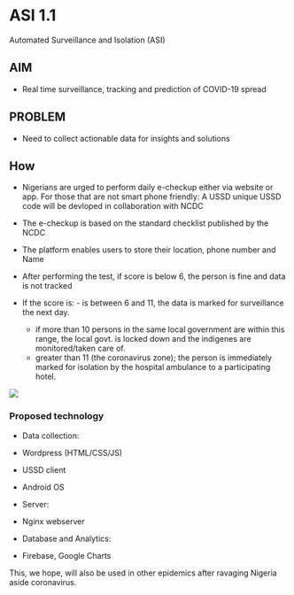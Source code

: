 # ASI 1.1
Automated Surveillance and Isolation (ASI)

## AIM
- Real time surveillance, tracking and prediction of COVID-19 spread

## PROBLEM
- Need to collect actionable data for insights and solutions

## How
- Nigerians are urged to perform daily e-checkup either via website or app. For those that are not smart phone friendly: A USSD unique USSD code will be devloped in collaboration with NCDC
- The e-checkup is based on the standard checklist published by the NCDC
- The platform enables users to store their location, phone number and Name
- After performing the test, if score is below 6, the person is fine and data is not tracked

- If the score is: 
        - is between 6 and 11, the data is marked for surveillance the next day.
	- if more than 10 persons in the same local government are within this range, the local govt. is locked down 	and the indigenes are monitored/taken care of.
	- greater than 11 (the coronavirus zone); the person is immediately marked for isolation by the hospital ambulance to a participating hotel.

![](https://github.com/josoga2/quarIsolate/blob/master/ET0dGfiWkAAp3q8.jpeg)

### Proposed technology
- Data collection:
- Wordpress (HTML/CSS/JS)
- USSD client
- Android OS

- Server:
- Nginx webserver

- Database and Analytics:
- Firebase, Google Charts

This, we hope, will also be used in other epidemics after ravaging Nigeria aside coronavirus. 
